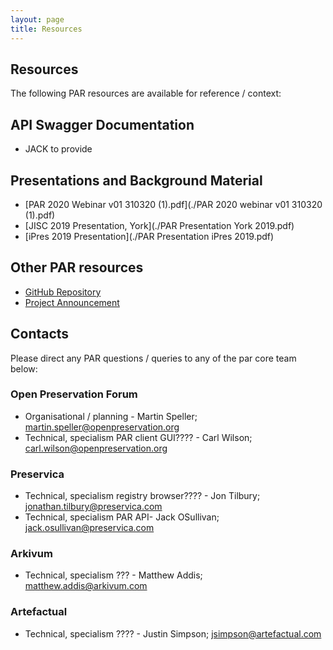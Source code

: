 ```yaml
---
layout: page
title: Resources
---
```


## Resources
The following PAR resources are available for reference / context:

## API Swagger Documentation
* JACK to provide

## Presentations and Background Material
- [PAR 2020 Webinar v01 310320 (1).pdf](./PAR 2020 webinar v01 310320 (1).pdf)
- [JISC 2019 Presentation, York](./PAR Presentation York 2019.pdf)
- [iPres 2019 Presentation](./PAR Presentation iPres 2019.pdf)

## Other PAR resources
- [GitHub Repository](https://github.com/openpreserve/par)
- [Project Announcement](http://openpreservation.org/news/arkivum-artefactual-the-open-preservation-foundation-and-preservica-collaborate-on-new-jisc-initiative-for-sharing-preservation-action-best-practice/)

## Contacts
Please direct any PAR questions / queries to any of the par core team below:

### Open Preservation Forum
* Organisational / planning - Martin Speller; martin.speller@openpreservation.org
* Technical, specialism PAR client GUI???? - Carl Wilson; carl.wilson@openpreservation.org

### Preservica
* Technical, specialism registry browser????  - Jon Tilbury; jonathan.tilbury@preservica.com
* Technical, specialism PAR API- Jack OSullivan; jack.osullivan@preservica.com 

### Arkivum
* Technical, specialism ??? - Matthew Addis; matthew.addis@arkivum.com 

### Artefactual
* Technical, specialism ???? - Justin Simpson; jsimpson@artefactual.com 



